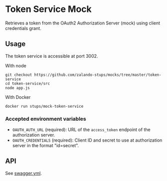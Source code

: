 # Token Service Mock

Retrieves a token from the OAuth2 Authorization Server (mock) using client credentials grant.

## Usage

The token service is accessible at port 3002.

With node

    git checkout https://github.com/zalando-stups/mocks/tree/master/token-service
    cd token-service/src
    node app.js

With Docker

    docker run stups/mock-token-service

### Accepted environment variables

* `OAUTH_AUTH_URL` (required): URL of the `access_token` endpoint of the authorization server.
* `OAUTH_CREDENTIALS` (required): Client ID and secret to use at authorization server in the format "id=secret".

## API

See [swagger.yml](swagger.yml).